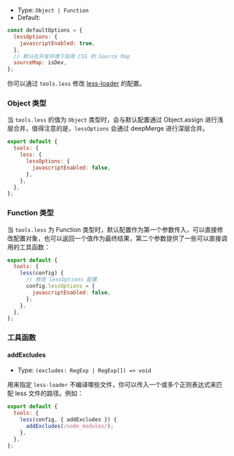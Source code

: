 - Type: `Object | Function`
- Default:

```js
const defaultOptions = {
  lessOptions: {
    javascriptEnabled: true,
  },
  // 默认在开发环境下启用 CSS 的 Source Map
  sourceMap: isDev,
};
```

你可以通过 `tools.less` 修改 [less-loader](https://github.com/webpack-contrib/less-loader) 的配置。

### Object 类型

当 `tools.less` 的值为 `Object` 类型时，会与默认配置通过 Object.assign 进行浅层合并，值得注意的是，`lessOptions` 会通过 deepMerge 进行深层合并。

```js
export default {
  tools: {
    less: {
      lessOptions: {
        javascriptEnabled: false,
      },
    },
  },
};
```

### Function 类型

当 `tools.less` 为 Function 类型时，默认配置作为第一个参数传入，可以直接修改配置对象，也可以返回一个值作为最终结果，第二个参数提供了一些可以直接调用的工具函数：

```js
export default {
  tools: {
    less(config) {
      // 修改 lessOptions 配置
      config.lessOptions = {
        javascriptEnabled: false,
      };
    },
  },
};
```

### 工具函数

#### addExcludes

- Type: `(excludes: RegExp | RegExp[]) => void`

用来指定 `less-loader` 不编译哪些文件，你可以传入一个或多个正则表达式来匹配 less 文件的路径。例如：

```js
export default {
  tools: {
    less(config, { addExcludes }) {
      addExcludes(/node_modules/);
    },
  },
};
```

